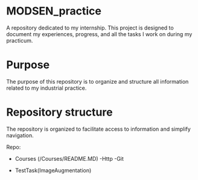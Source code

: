 # MODSEN_practice

A repository dedicated to my internship. This project is designed to document my experiences, progress, and all the tasks I work on during my practicum.

# Purpose

The purpose of this repository is to organize and structure all information related to my industrial practice.

# Repository structure

The repository is organized to facilitate access to information and simplify navigation.

Repo:

- Courses (/Courses/README.MD)
  -Http
  -Git

- TestTask(ImageAugmentation)
